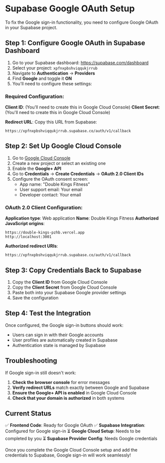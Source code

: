 # Supabase Google OAuth Setup

To fix the Google sign-in functionality, you need to configure Google OAuth in your Supabase project.

## Step 1: Configure Google OAuth in Supabase Dashboard

1. Go to your Supabase dashboard: https://supabase.com/dashboard
2. Select your project: `xpfnxpbshviqqukjrrub`
3. Navigate to **Authentication** → **Providers**
4. Find **Google** and toggle it **ON**
5. You'll need to configure these settings:

### Required Configuration:

**Client ID**: (You'll need to create this in Google Cloud Console)
**Client Secret**: (You'll need to create this in Google Cloud Console)

**Redirect URL**: Copy this URL from Supabase:
```
https://xpfnxpbshviqqukjrrub.supabase.co/auth/v1/callback
```

## Step 2: Set Up Google Cloud Console

1. Go to [Google Cloud Console](https://console.cloud.google.com/)
2. Create a new project or select an existing one
3. Enable the **Google+ API**
4. Go to **Credentials** → **Create Credentials** → **OAuth 2.0 Client IDs**
5. Configure the OAuth consent screen:
   - App name: "Double Kings Fitness"
   - User support email: Your email
   - Developer contact: Your email

### OAuth 2.0 Client Configuration:

**Application type**: Web application
**Name**: Double Kings Fitness
**Authorized JavaScript origins**:
```
https://double-kings-pzhb.vercel.app
http://localhost:3001
```

**Authorized redirect URIs**:
```
https://xpfnxpbshviqqukjrrub.supabase.co/auth/v1/callback
```

## Step 3: Copy Credentials Back to Supabase

1. Copy the **Client ID** from Google Cloud Console
2. Copy the **Client Secret** from Google Cloud Console
3. Paste both into your Supabase Google provider settings
4. Save the configuration

## Step 4: Test the Integration

Once configured, the Google sign-in buttons should work:
- Users can sign in with their Google accounts
- User profiles are automatically created in Supabase
- Authentication state is managed by Supabase

## Troubleshooting

If Google sign-in still doesn't work:

1. **Check the browser console** for error messages
2. **Verify redirect URLs** match exactly between Google and Supabase
3. **Ensure the Google+ API is enabled** in Google Cloud Console
4. **Check that your domain is authorized** in both systems

## Current Status

✅ **Frontend Code**: Ready for Google OAuth
✅ **Supabase Integration**: Configured for Google sign-in
⏳ **Google Cloud Setup**: Needs to be completed by you
⏳ **Supabase Provider Config**: Needs Google credentials

Once you complete the Google Cloud Console setup and add the credentials to Supabase, Google sign-in will work seamlessly! 